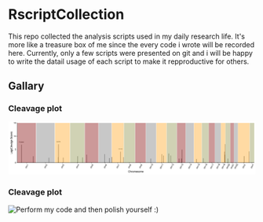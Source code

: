 # RscriptCollection
 This repo collected the analysis scripts used in my daily research life. It's more like a treasure box of me since the every code i wrote will be recorded here.
 Currently, only a few scripts were presented on git and i will be happy to write the datail usage of each script to make it repproductive for others.
 
## Gallary
### Cleavage plot
![Nothing shown here](images/cleavage_plot.png)
### Cleavage plot 
![Perform my code and then polish yourself :)](images/)